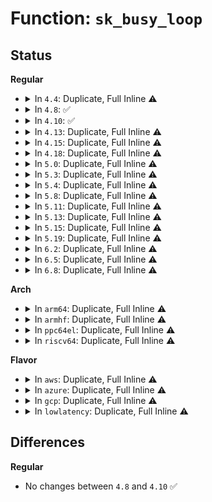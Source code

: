 # Function: <code>sk_busy_loop</code>

## Status
<b>Regular</b>
<ul>
<li>
<details>
<summary>In <code>4.4</code>: Duplicate, Full Inline ⚠️</summary>

**Collision:** Static Duplication

**Inline:** Full

**Transformation:** False

**Instances:**

```
In net/socket.c (ffffffff816fdfc8)
Location: include/net/busy_poll.h:78
Inline: True
Inline callers:
  - net/socket.c:sock_poll
```
```
In net/core/datagram.c (ffffffff8170cc48)
Location: include/net/busy_poll.h:78
Inline: True
Inline callers:
  - net/core/datagram.c:__skb_recv_datagram
```
```
In net/ipv4/tcp.c (ffffffff81767606)
Location: include/net/busy_poll.h:78
Inline: True
Inline callers:
  - net/ipv4/tcp.c:tcp_recvmsg
```
</details>
</li>
<li>
<details>
<summary>In <code>4.8</code>: ✅</summary>

```c
bool sk_busy_loop(struct sock *sk, int nonblock);
```

**Collision:** Unique Global

**Inline:** No

**Transformation:** False

**Instances:**

```
In net/core/dev.c (ffffffff81783350)
Location: net/core/dev.c:4967
Inline: False
Direct callers:
  - net/socket.c:sock_poll
  - net/core/datagram.c:__skb_try_recv_datagram
  - net/ipv4/tcp.c:tcp_recvmsg
```
**Symbols:**

```
ffffffff81783350-ffffffff817836a4: sk_busy_loop (STB_GLOBAL)
```
</details>
</li>
<li>
<details>
<summary>In <code>4.10</code>: ✅</summary>

```c
bool sk_busy_loop(struct sock *sk, int nonblock);
```

**Collision:** Unique Global

**Inline:** No

**Transformation:** False

**Instances:**

```
In net/core/dev.c (ffffffff817aec20)
Location: net/core/dev.c:5081
Inline: False
Direct callers:
  - net/socket.c:sock_poll
  - net/core/datagram.c:__skb_try_recv_datagram
  - net/ipv4/tcp.c:tcp_recvmsg
```
**Symbols:**

```
ffffffff817aec20-ffffffff817aeef8: sk_busy_loop (STB_GLOBAL)
```
</details>
</li>
<li>
<details>
<summary>In <code>4.13</code>: Duplicate, Full Inline ⚠️</summary>

**Collision:** Static Duplication

**Inline:** Full

**Transformation:** False

**Instances:**

```
In net/socket.c (ffffffff817adb60)
Location: include/net/busy_poll.h:114
Inline: True
Inline callers:
  - net/socket.c:sock_poll
```
```
In net/core/datagram.c (ffffffff817c0762)
Location: include/net/busy_poll.h:114
Inline: True
Inline callers:
  - net/core/datagram.c:__skb_try_recv_datagram
```
```
In net/ipv4/tcp.c (ffffffff818242be)
Location: include/net/busy_poll.h:114
Inline: True
Inline callers:
  - net/ipv4/tcp.c:tcp_recvmsg
```
```
In net/ipv4/udp.c (ffffffff81845c7f)
Location: include/net/busy_poll.h:114
Inline: True
Inline callers:
  - net/ipv4/udp.c:__skb_recv_udp
```
</details>
</li>
<li>
<details>
<summary>In <code>4.15</code>: Duplicate, Full Inline ⚠️</summary>

**Collision:** Static Duplication

**Inline:** Full

**Transformation:** False

**Instances:**

```
In net/socket.c (ffffffff81825b10)
Location: include/net/busy_poll.h:114
Inline: True
Inline callers:
  - net/socket.c:sock_poll
```
```
In net/core/datagram.c (ffffffff8183a18a)
Location: include/net/busy_poll.h:114
Inline: True
Inline callers:
  - net/core/datagram.c:__skb_try_recv_datagram
```
```
In net/ipv4/tcp.c (ffffffff818a5c47)
Location: include/net/busy_poll.h:114
Inline: True
Inline callers:
  - net/ipv4/tcp.c:tcp_recvmsg
```
```
In net/ipv4/udp.c (ffffffff818c56bd)
Location: include/net/busy_poll.h:114
Inline: True
Inline callers:
  - net/ipv4/udp.c:__skb_recv_udp
```
</details>
</li>
<li>
<details>
<summary>In <code>4.18</code>: Duplicate, Full Inline ⚠️</summary>

**Collision:** Static Duplication

**Inline:** Full

**Transformation:** False

**Instances:**

```
In net/socket.c (ffffffff81870757)
Location: include/net/busy_poll.h:114
Inline: True
Inline callers:
  - net/socket.c:sock_poll
```
```
In net/core/datagram.c (ffffffff8188494a)
Location: include/net/busy_poll.h:114
Inline: True
Inline callers:
  - net/core/datagram.c:__skb_try_recv_datagram
```
```
In net/ipv4/tcp.c (ffffffff818f7367)
Location: include/net/busy_poll.h:114
Inline: True
Inline callers:
  - net/ipv4/tcp.c:tcp_recvmsg
```
```
In net/ipv4/udp.c (ffffffff8191d16e)
Location: include/net/busy_poll.h:114
Inline: True
Inline callers:
  - net/ipv4/udp.c:__skb_recv_udp
```
</details>
</li>
<li>
<details>
<summary>In <code>5.0</code>: Duplicate, Full Inline ⚠️</summary>

**Collision:** Static Duplication

**Inline:** Full

**Transformation:** False

**Instances:**

```
In net/socket.c (ffffffff81890230)
Location: include/net/busy_poll.h:114
Inline: True
Inline callers:
  - net/socket.c:sock_poll
```
```
In net/core/datagram.c (ffffffff818a4baa)
Location: include/net/busy_poll.h:114
Inline: True
Inline callers:
  - net/core/datagram.c:__skb_try_recv_datagram
```
```
In net/ipv4/tcp.c (ffffffff819259ce)
Location: include/net/busy_poll.h:114
Inline: True
Inline callers:
  - net/ipv4/tcp.c:tcp_recvmsg
```
```
In net/ipv4/udp.c (ffffffff8194b71e)
Location: include/net/busy_poll.h:114
Inline: True
Inline callers:
  - net/ipv4/udp.c:__skb_recv_udp
```
</details>
</li>
<li>
<details>
<summary>In <code>5.3</code>: Duplicate, Full Inline ⚠️</summary>

**Collision:** Static Duplication

**Inline:** Full

**Transformation:** False

**Instances:**

```
In net/socket.c (ffffffff818da08b)
Location: include/net/busy_poll.h:102
Inline: True
Inline callers:
  - net/socket.c:sock_poll
```
```
In net/core/datagram.c (ffffffff818f0297)
Location: include/net/busy_poll.h:102
Inline: True
Inline callers:
  - net/core/datagram.c:__skb_try_recv_datagram
```
```
In net/ipv4/tcp.c (ffffffff81989730)
Location: include/net/busy_poll.h:102
Inline: True
Inline callers:
  - net/ipv4/tcp.c:tcp_recvmsg
```
```
In net/ipv4/udp.c (ffffffff819afcb5)
Location: include/net/busy_poll.h:102
Inline: True
Inline callers:
  - net/ipv4/udp.c:__skb_recv_udp
```
</details>
</li>
<li>
<details>
<summary>In <code>5.4</code>: Duplicate, Full Inline ⚠️</summary>

**Collision:** Static Duplication

**Inline:** Full

**Transformation:** False

**Instances:**

```
In net/socket.c (ffffffff8190c06b)
Location: include/net/busy_poll.h:102
Inline: True
Inline callers:
  - net/socket.c:sock_poll
```
```
In net/core/datagram.c (ffffffff81922277)
Location: include/net/busy_poll.h:102
Inline: True
Inline callers:
  - net/core/datagram.c:__skb_try_recv_datagram
```
```
In net/ipv4/tcp.c (ffffffff819c0ba5)
Location: include/net/busy_poll.h:102
Inline: True
Inline callers:
  - net/ipv4/tcp.c:tcp_recvmsg
```
```
In net/ipv4/udp.c (ffffffff819e6945)
Location: include/net/busy_poll.h:102
Inline: True
Inline callers:
  - net/ipv4/udp.c:__skb_recv_udp
```
</details>
</li>
<li>
<details>
<summary>In <code>5.8</code>: Duplicate, Full Inline ⚠️</summary>

**Collision:** Static Duplication

**Inline:** Full

**Transformation:** False

**Instances:**

```
In net/socket.c (ffffffff819df01a)
Location: include/net/busy_poll.h:102
Inline: True
Inline callers:
  - net/socket.c:sock_poll
```
```
In net/core/datagram.c (ffffffff819f5d39)
Location: include/net/busy_poll.h:102
Inline: True
Inline callers:
  - net/core/datagram.c:__skb_try_recv_datagram
```
```
In net/ipv4/tcp.c (ffffffff81aab637)
Location: include/net/busy_poll.h:102
Inline: True
Inline callers:
  - net/ipv4/tcp.c:tcp_recvmsg
```
```
In net/ipv4/udp.c (ffffffff81ad426b)
Location: include/net/busy_poll.h:102
Inline: True
Inline callers:
  - net/ipv4/udp.c:__skb_recv_udp
```
</details>
</li>
<li>
<details>
<summary>In <code>5.11</code>: Duplicate, Full Inline ⚠️</summary>

**Collision:** Static Duplication

**Inline:** Full

**Transformation:** False

**Instances:**

```
In net/socket.c (ffffffff819de8b7)
Location: include/net/busy_poll.h:104
Inline: True
Inline callers:
  - net/socket.c:sock_poll
```
```
In net/core/datagram.c (ffffffff819f580e)
Location: include/net/busy_poll.h:104
Inline: True
Inline callers:
  - net/core/datagram.c:__skb_try_recv_datagram
```
```
In net/ipv4/tcp.c (ffffffff81ab6b18)
Location: include/net/busy_poll.h:104
Inline: True
Inline callers:
  - net/ipv4/tcp.c:tcp_recvmsg
```
```
In net/ipv4/udp.c (ffffffff81ae07b5)
Location: include/net/busy_poll.h:104
Inline: True
Inline callers:
  - net/ipv4/udp.c:__skb_recv_udp
```
```
In net/xdp/xsk.c (ffffffff81bb67ae)
Location: include/net/busy_poll.h:104
Inline: True
Inline callers:
  - net/xdp/xsk.c:xsk_recvmsg
  - net/xdp/xsk.c:xsk_sendmsg
```
</details>
</li>
<li>
<details>
<summary>In <code>5.13</code>: Duplicate, Full Inline ⚠️</summary>

**Collision:** Static Duplication

**Inline:** Full

**Transformation:** False

**Instances:**

```
In net/socket.c (ffffffff819c4857)
Location: include/net/busy_poll.h:104
Inline: True
Inline callers:
  - net/socket.c:sock_poll
```
```
In net/core/datagram.c (ffffffff819db9ae)
Location: include/net/busy_poll.h:104
Inline: True
Inline callers:
  - net/core/datagram.c:__skb_try_recv_datagram
```
```
In net/ipv4/tcp.c (ffffffff81aa1cda)
Location: include/net/busy_poll.h:104
Inline: True
Inline callers:
  - net/ipv4/tcp.c:tcp_recvmsg
```
```
In net/ipv4/udp.c (ffffffff81acc7a1)
Location: include/net/busy_poll.h:104
Inline: True
Inline callers:
  - net/ipv4/udp.c:__skb_recv_udp
```
```
In net/xdp/xsk.c (ffffffff81ba57bf)
Location: include/net/busy_poll.h:104
Inline: True
Inline callers:
  - net/xdp/xsk.c:xsk_recvmsg
  - net/xdp/xsk.c:xsk_sendmsg
```
</details>
</li>
<li>
<details>
<summary>In <code>5.15</code>: Duplicate, Full Inline ⚠️</summary>

**Collision:** Static Duplication

**Inline:** Full

**Transformation:** False

**Instances:**

```
In net/socket.c (ffffffff81a73cb7)
Location: include/net/busy_poll.h:104
Inline: True
Inline callers:
  - net/socket.c:sock_poll
```
```
In net/core/datagram.c (ffffffff81a8bbfe)
Location: include/net/busy_poll.h:104
Inline: True
Inline callers:
  - net/core/datagram.c:__skb_try_recv_datagram
```
```
In net/ipv4/tcp.c (ffffffff81b5e7ea)
Location: include/net/busy_poll.h:104
Inline: True
Inline callers:
  - net/ipv4/tcp.c:tcp_recvmsg
```
```
In net/ipv4/udp.c (ffffffff81b8b031)
Location: include/net/busy_poll.h:104
Inline: True
Inline callers:
  - net/ipv4/udp.c:__skb_recv_udp
```
```
In net/xdp/xsk.c (ffffffff81c7331a)
Location: include/net/busy_poll.h:104
Inline: True
Inline callers:
  - net/xdp/xsk.c:xsk_recvmsg
  - net/xdp/xsk.c:xsk_sendmsg
```
</details>
</li>
<li>
<details>
<summary>In <code>5.19</code>: Duplicate, Full Inline ⚠️</summary>

**Collision:** Static Duplication

**Inline:** Full

**Transformation:** False

**Instances:**

```
In net/socket.c (ffffffff81be6f3f)
Location: include/net/busy_poll.h:104
Inline: True
Inline callers:
  - net/socket.c:sock_poll
```
```
In net/core/datagram.c (ffffffff81c0145a)
Location: include/net/busy_poll.h:104
Inline: True
Inline callers:
  - net/core/datagram.c:__skb_try_recv_datagram
```
```
In net/ipv4/tcp.c (ffffffff81ced1dc)
Location: include/net/busy_poll.h:104
Inline: True
Inline callers:
  - net/ipv4/tcp.c:tcp_recvmsg
```
```
In net/ipv4/udp.c (ffffffff81d1ae33)
Location: include/net/busy_poll.h:104
Inline: True
Inline callers:
  - net/ipv4/udp.c:__skb_recv_udp
```
```
In net/xdp/xsk.c (ffffffff81e17092)
Location: include/net/busy_poll.h:104
Inline: True
Inline callers:
  - net/xdp/xsk.c:xsk_recvmsg
  - net/xdp/xsk.c:xsk_sendmsg
```
</details>
</li>
<li>
<details>
<summary>In <code>6.2</code>: Duplicate, Full Inline ⚠️</summary>

**Collision:** Static Duplication

**Inline:** Full

**Transformation:** False

**Instances:**

```
In net/socket.c (ffffffff81d92f1f)
Location: include/net/busy_poll.h:104
Inline: True
Inline callers:
  - net/socket.c:sock_poll
```
```
In net/core/datagram.c (ffffffff81db07aa)
Location: include/net/busy_poll.h:104
Inline: True
Inline callers:
  - net/core/datagram.c:__skb_try_recv_datagram
```
```
In net/ipv4/tcp.c (ffffffff81eb1108)
Location: include/net/busy_poll.h:104
Inline: True
Inline callers:
  - net/ipv4/tcp.c:tcp_recvmsg
```
```
In net/ipv4/udp.c (ffffffff81ee23d3)
Location: include/net/busy_poll.h:104
Inline: True
Inline callers:
  - net/ipv4/udp.c:__skb_recv_udp
```
```
In net/xdp/xsk.c (ffffffff81feec49)
Location: include/net/busy_poll.h:104
Inline: True
```
</details>
</li>
<li>
<details>
<summary>In <code>6.5</code>: Duplicate, Full Inline ⚠️</summary>

**Collision:** Static Duplication

**Inline:** Full

**Transformation:** False

**Instances:**

```
In net/socket.c (ffffffff81e01323)
Location: include/net/busy_poll.h:104
Inline: True
Inline callers:
  - net/socket.c:sock_poll
```
```
In net/core/datagram.c (ffffffff81e20c6a)
Location: include/net/busy_poll.h:104
Inline: True
Inline callers:
  - net/core/datagram.c:__skb_try_recv_datagram
```
```
In net/ipv4/tcp.c (ffffffff81f0f798)
Location: include/net/busy_poll.h:104
Inline: True
Inline callers:
  - net/ipv4/tcp.c:tcp_recvmsg
```
```
In net/ipv4/udp.c (ffffffff81f41ed3)
Location: include/net/busy_poll.h:104
Inline: True
Inline callers:
  - net/ipv4/udp.c:__skb_recv_udp
```
```
In net/xdp/xsk.c (ffffffff8206b6c5)
Location: include/net/busy_poll.h:104
Inline: True
```
</details>
</li>
<li>
<details>
<summary>In <code>6.8</code>: Duplicate, Full Inline ⚠️</summary>

**Collision:** Static Duplication

**Inline:** Full

**Transformation:** False

**Instances:**

```
In net/socket.c (ffffffff81ebdcd3)
Location: include/net/busy_poll.h:105
Inline: True
Inline callers:
  - net/socket.c:sock_poll
```
```
In net/core/datagram.c (ffffffff81edeb3a)
Location: include/net/busy_poll.h:105
Inline: True
Inline callers:
  - net/core/datagram.c:__skb_try_recv_datagram
```
```
In net/ipv4/tcp.c (ffffffff81fd3988)
Location: include/net/busy_poll.h:105
Inline: True
Inline callers:
  - net/ipv4/tcp.c:tcp_recvmsg
```
```
In net/ipv4/udp.c (ffffffff82007d63)
Location: include/net/busy_poll.h:105
Inline: True
Inline callers:
  - net/ipv4/udp.c:__skb_recv_udp
```
```
In net/xdp/xsk.c (ffffffff8213e079)
Location: include/net/busy_poll.h:105
Inline: True
```
</details>
</li>
</ul>
<b>Arch</b>
<ul>
<li>
<details>
<summary>In <code>arm64</code>: Duplicate, Full Inline ⚠️</summary>

**Collision:** Static Duplication

**Inline:** Full

**Transformation:** False

**Instances:**

```
In net/socket.c (ffff800010ba1124)
Location: include/net/busy_poll.h:102
Inline: True
Inline callers:
  - net/socket.c:sock_poll
```
```
In net/core/datagram.c (ffff800010bbcd94)
Location: include/net/busy_poll.h:102
Inline: True
Inline callers:
  - net/core/datagram.c:__skb_try_recv_datagram
```
```
In net/ipv4/tcp.c (ffff800010c70f98)
Location: include/net/busy_poll.h:102
Inline: True
Inline callers:
  - net/ipv4/tcp.c:tcp_recvmsg
```
```
In net/ipv4/udp.c (ffff800010c99e98)
Location: include/net/busy_poll.h:102
Inline: True
Inline callers:
  - net/ipv4/udp.c:__skb_recv_udp
```
</details>
</li>
<li>
<details>
<summary>In <code>armhf</code>: Duplicate, Full Inline ⚠️</summary>

**Collision:** Static Duplication

**Inline:** Full

**Transformation:** False

**Instances:**

```
In net/socket.c (c0cc34ac)
Location: include/net/busy_poll.h:102
Inline: True
Inline callers:
  - net/socket.c:sock_poll
```
```
In net/core/datagram.c (c0cd8ef8)
Location: include/net/busy_poll.h:102
Inline: True
Inline callers:
  - net/core/datagram.c:__skb_try_recv_datagram
```
```
In net/ipv4/tcp.c (c0d7ffb0)
Location: include/net/busy_poll.h:102
Inline: True
Inline callers:
  - net/ipv4/tcp.c:tcp_recvmsg
```
```
In net/ipv4/udp.c (c0daa38c)
Location: include/net/busy_poll.h:102
Inline: True
Inline callers:
  - net/ipv4/udp.c:__skb_recv_udp
```
</details>
</li>
<li>
<details>
<summary>In <code>ppc64el</code>: Duplicate, Full Inline ⚠️</summary>

**Collision:** Static Duplication

**Inline:** Full

**Transformation:** False

**Instances:**

```
In net/socket.c (c000000000c7553c)
Location: include/net/busy_poll.h:102
Inline: True
Inline callers:
  - net/socket.c:sock_poll
```
```
In net/core/datagram.c (c000000000c95e2c)
Location: include/net/busy_poll.h:102
Inline: True
Inline callers:
  - net/core/datagram.c:__skb_try_recv_datagram
```
```
In net/ipv4/tcp.c (c000000000d781dc)
Location: include/net/busy_poll.h:102
Inline: True
Inline callers:
  - net/ipv4/tcp.c:tcp_recvmsg
```
```
In net/ipv4/udp.c (c000000000dab3ec)
Location: include/net/busy_poll.h:102
Inline: True
Inline callers:
  - net/ipv4/udp.c:__skb_recv_udp
```
</details>
</li>
<li>
<details>
<summary>In <code>riscv64</code>: Duplicate, Full Inline ⚠️</summary>

**Collision:** Static Duplication

**Inline:** Full

**Transformation:** False

**Instances:**

```
In net/socket.c (ffffffe0007391b6)
Location: include/net/busy_poll.h:102
Inline: True
Inline callers:
  - net/socket.c:sock_poll
```
```
In net/core/datagram.c (ffffffe00074b500)
Location: include/net/busy_poll.h:102
Inline: True
Inline callers:
  - net/core/datagram.c:__skb_try_recv_datagram
```
```
In net/ipv4/tcp.c (ffffffe0007d676e)
Location: include/net/busy_poll.h:102
Inline: True
Inline callers:
  - net/ipv4/tcp.c:tcp_recvmsg
```
```
In net/ipv4/udp.c (ffffffe0007f8f48)
Location: include/net/busy_poll.h:102
Inline: True
Inline callers:
  - net/ipv4/udp.c:__skb_recv_udp
```
</details>
</li>
</ul>
<b>Flavor</b>
<ul>
<li>
<details>
<summary>In <code>aws</code>: Duplicate, Full Inline ⚠️</summary>

**Collision:** Static Duplication

**Inline:** Full

**Transformation:** False

**Instances:**

```
In net/socket.c (ffffffff818ac06b)
Location: include/net/busy_poll.h:102
Inline: True
Inline callers:
  - net/socket.c:sock_poll
```
```
In net/core/datagram.c (ffffffff818c2277)
Location: include/net/busy_poll.h:102
Inline: True
Inline callers:
  - net/core/datagram.c:__skb_try_recv_datagram
```
```
In net/ipv4/tcp.c (ffffffff81960a15)
Location: include/net/busy_poll.h:102
Inline: True
Inline callers:
  - net/ipv4/tcp.c:tcp_recvmsg
```
```
In net/ipv4/udp.c (ffffffff819867b5)
Location: include/net/busy_poll.h:102
Inline: True
Inline callers:
  - net/ipv4/udp.c:__skb_recv_udp
```
</details>
</li>
<li>
<details>
<summary>In <code>azure</code>: Duplicate, Full Inline ⚠️</summary>

**Collision:** Static Duplication

**Inline:** Full

**Transformation:** False

**Instances:**

```
In net/socket.c (ffffffff81865fbb)
Location: include/net/busy_poll.h:102
Inline: True
Inline callers:
  - net/socket.c:sock_poll
```
```
In net/core/datagram.c (ffffffff8187c1b7)
Location: include/net/busy_poll.h:102
Inline: True
Inline callers:
  - net/core/datagram.c:__skb_try_recv_datagram
```
```
In net/ipv4/tcp.c (ffffffff8191a505)
Location: include/net/busy_poll.h:102
Inline: True
Inline callers:
  - net/ipv4/tcp.c:tcp_recvmsg
```
```
In net/ipv4/udp.c (ffffffff81940275)
Location: include/net/busy_poll.h:102
Inline: True
Inline callers:
  - net/ipv4/udp.c:__skb_recv_udp
```
</details>
</li>
<li>
<details>
<summary>In <code>gcp</code>: Duplicate, Full Inline ⚠️</summary>

**Collision:** Static Duplication

**Inline:** Full

**Transformation:** False

**Instances:**

```
In net/socket.c (ffffffff818fd06b)
Location: include/net/busy_poll.h:102
Inline: True
Inline callers:
  - net/socket.c:sock_poll
```
```
In net/core/datagram.c (ffffffff81913277)
Location: include/net/busy_poll.h:102
Inline: True
Inline callers:
  - net/core/datagram.c:__skb_try_recv_datagram
```
```
In net/ipv4/tcp.c (ffffffff819cb1e5)
Location: include/net/busy_poll.h:102
Inline: True
Inline callers:
  - net/ipv4/tcp.c:tcp_recvmsg
```
```
In net/ipv4/udp.c (ffffffff819f0f85)
Location: include/net/busy_poll.h:102
Inline: True
Inline callers:
  - net/ipv4/udp.c:__skb_recv_udp
```
</details>
</li>
<li>
<details>
<summary>In <code>lowlatency</code>: Duplicate, Full Inline ⚠️</summary>

**Collision:** Static Duplication

**Inline:** Full

**Transformation:** False

**Instances:**

```
In net/socket.c (ffffffff8191e0db)
Location: include/net/busy_poll.h:102
Inline: True
Inline callers:
  - net/socket.c:sock_poll
```
```
In net/core/datagram.c (ffffffff819343f7)
Location: include/net/busy_poll.h:102
Inline: True
Inline callers:
  - net/core/datagram.c:__skb_try_recv_datagram
```
```
In net/ipv4/tcp.c (ffffffff819d4d75)
Location: include/net/busy_poll.h:102
Inline: True
Inline callers:
  - net/ipv4/tcp.c:tcp_recvmsg
```
```
In net/ipv4/udp.c (ffffffff819f937b)
Location: include/net/busy_poll.h:102
Inline: True
Inline callers:
  - net/ipv4/udp.c:__skb_recv_udp
```
</details>
</li>
</ul>

## Differences
<b>Regular</b>
<ul>
<li>
No changes between <code>4.8</code> and <code>4.10</code> ✅
</li>
</ul>
